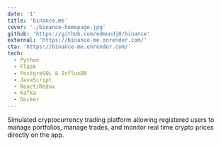 ```yaml
---
date: '1'
title: 'binance.me'
cover: './binance-homepage.jpg'
github: 'https://github.com/edmundj0/binance'
external: 'https://binance-me.onrender.com/'
cta: 'https://binance-me.onrender.com/'
tech:
  - Python
  - Flask
  - PostgreSQL & InfluxDB
  - JavaScript
  - React/Redux
  - Kafka
  - Docker
---
```


Simulated cryptocurrency trading platform allowing registered users to manage portfolios, manage trades, and monitor real time crypto prices directly on the app.
 <!-- Available on [Visual Studio Marketplace](https://marketplace.visualstudio.com/items?itemName=brittanychiang.halcyon-vscode), [Package Control](https://packagecontrol.io/packages/Halcyon%20Theme), [Atom Package Manager](https://atom.io/themes/halcyon-syntax), and [npm](https://www.npmjs.com/package/hyper-halcyon-theme). -->
